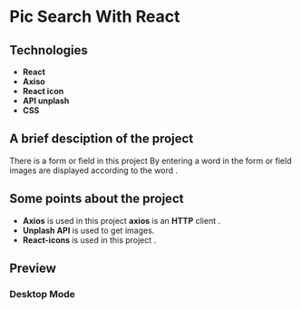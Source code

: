 # Pic Search With React

## Technologies
- **React**
- **Axiso**
- **React icon**
- **API unplash**
- **CSS**

## A brief desciption of the project

There is a form or field in this project
By entering a word in the form or field
images are displayed according to the word .

## Some points about the project

- **Axios** is used in this project **axios** is an **HTTP** client .
- **Unplash API** is used to get images.
- **React-icons** is used in this project .

## Preview
### Desktop Mode

